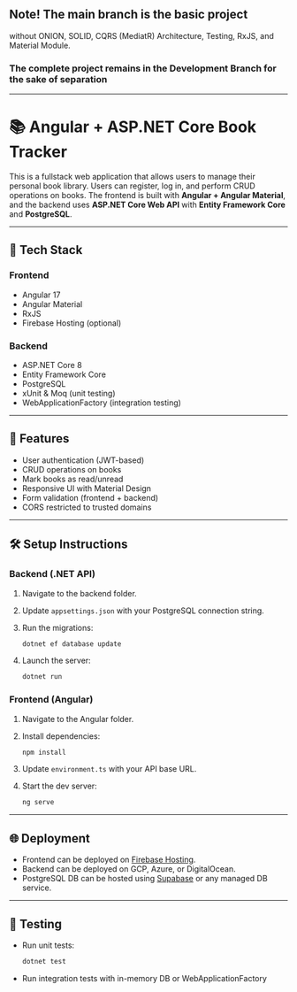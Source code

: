 ## Note! The main branch is the basic project 
without ONION, SOLID, CQRS (MediatR) Architecture, Testing, RxJS, and Material Module. 
### The complete project remains in the Development Branch for the sake of separation
---

# 📚 Angular + ASP.NET Core Book Tracker

This is a fullstack web application that allows users to manage their personal book library. Users can register, log in, and perform CRUD operations on books. The frontend is built with **Angular + Angular Material**, and the backend uses **ASP.NET Core Web API** with **Entity Framework Core** and **PostgreSQL**.

---

## 🚀 Tech Stack

### Frontend

* Angular 17
* Angular Material
* RxJS
* Firebase Hosting (optional)

### Backend

* ASP.NET Core 8
* Entity Framework Core
* PostgreSQL
* xUnit & Moq (unit testing)
* WebApplicationFactory (integration testing)

---

## 🔐 Features

* User authentication (JWT-based)
* CRUD operations on books
* Mark books as read/unread
* Responsive UI with Material Design
* Form validation (frontend + backend)
* CORS restricted to trusted domains

---

## 🛠️ Setup Instructions

### Backend (.NET API)

1. Navigate to the backend folder.
2. Update `appsettings.json` with your PostgreSQL connection string.
3. Run the migrations:

   ```bash
   dotnet ef database update
   ```
4. Launch the server:

   ```bash
   dotnet run
   ```

### Frontend (Angular)

1. Navigate to the Angular folder.
2. Install dependencies:

   ```bash
   npm install
   ```
3. Update `environment.ts` with your API base URL.
4. Start the dev server:

   ```bash
   ng serve
   ```

---

## 🌐 Deployment

* Frontend can be deployed on [Firebase Hosting](https://angularbook-8d451.web.app/books).
* Backend can be deployed on GCP, Azure, or DigitalOcean.
* PostgreSQL DB can be hosted using [Supabase](https://supabase.io/) or any managed DB service.

---

## 🧪 Testing

* Run unit tests:

  ```bash
  dotnet test
  ```
* Run integration tests with in-memory DB or WebApplicationFactory

